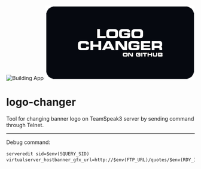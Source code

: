 ![Building App](https://github.com/ovitente/logo-changer/workflows/Building%20App/badge.svg)
![logo](logo-bg.png)
# logo-changer
Tool for changing banner logo on TeamSpeak3 server by sending command through Telnet.

---
Debug command:  
```
serveredit sid=$env(SQUERY_SID) virtualserver_hostbanner_gfx_url=http://$env(FTP_URL)/quotes/$env(RDY_IMG)\r\n"
```
